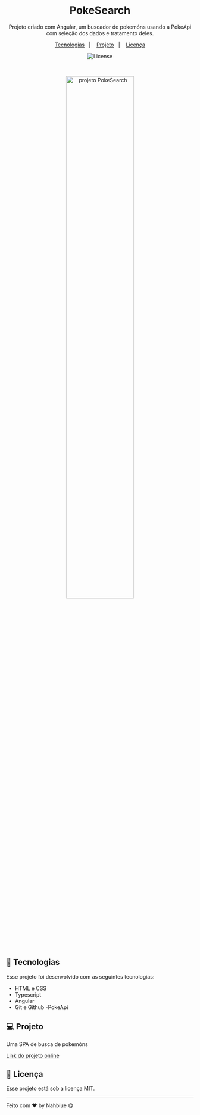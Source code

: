 <h1 align="center"> PokeSearch </h1>

<p align="center">
Projeto criado com Angular, um buscador de pokemóns usando a PokeApi com seleção dos dados e tratamento deles. <br/>
</p>

<p align="center">
  <a href="#-tecnologias">Tecnologias</a>&nbsp;&nbsp;&nbsp;|&nbsp;&nbsp;&nbsp;
  <a href="#-projeto">Projeto</a>&nbsp;&nbsp;&nbsp;|&nbsp;&nbsp;&nbsp;
  <a href="#memo-licença">Licença</a>
</p>

<p align="center">
  <img alt="License" src="https://img.shields.io/static/v1?label=license&message=MIT&color=49AA26&labelColor=000000">
</p>

<br>

<p align="center">
  <img alt="projeto PokeSearch" src="https://i.imgur.com/PomJkHU.png" width="60%">
</p>

## 🚀 Tecnologias

Esse projeto foi desenvolvido com as seguintes tecnologias:

- HTML e CSS
- Typescript
- Angular
- Git e Github
-PokeApi

## 💻 Projeto

Uma SPA de busca de pokemóns

[Link do projeto online](https://angular-pesquisar-pokemons.vercel.app/)

## :memo: Licença

Esse projeto está sob a licença MIT.

---

Feito com ♥ by Nahblue 😋
